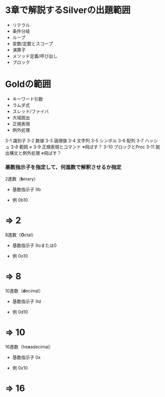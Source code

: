 # 3章で解説するSilverの出題範囲

- リテラル
- 条件分岐
- ループ
- 変数/定数とスコープ
- 演算子
- メソッド定義/呼び出し
- ブロック

# Goldの範囲

- キーワード引数
- ラムダ式
- スレッド/ファイバ
- 大域脱出
- 正規表現
- 例外処理

3-1  識別子
3-2  数値
3-3  論理値
3-4  文字列
3-5  シンボル
3-6  配列
3-7  ハッシュ 
3-8  範囲 ⭐︎
3-9  正規表現とコマンド  ※飛ばす？
3-10 ブロックとProc
3-11 脱出構文と例外処理  ※飛ばす？

### 基数指示子を指定して、何進数で解釈させるか指定

2進数（**b**inary）

- 基数指示子
0b

- 例
0b10
# => 2

8進数（**O**ctal）

- 基数指示子
0oまたは0

- 例
0o10
# => 8

10進数（**d**ecimal）

- 基数指示子
0d

- 例
0d10
# => 10

16進数（he**x**adecimal）

- 基数指示子
0x

- 例
0x10
# => 16

